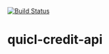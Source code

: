 [![Build Status](https://travis-ci.com/wehjey/quicl-credit-api.svg?branch=master)](https://travis-ci.com/wehjey/quicl-credit-api)

# quicl-credit-api
